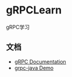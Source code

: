 # gRPCLearn

gRPC学习

## 文档

- [gRPC Documentation](https://grpc.io/docs/)
- [grpc-java Demo](https://github.com/grpc/grpc-java)